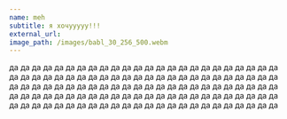 ```yaml
---
name: meh
subtitle: я хочууууу!!!
external_url: 
image_path: /images/babl_30_256_500.webm
---
```



да
да
да
да
да
да
да
да
да
да
да
да
да
да
да
да
да
да
да
да
да
да
да
да
да
да
да
да
да
да
да
да
да
да
да
да
да
да
да
да
да
да
да
да
да
да
да
да
да
да
да
да
да
да
да
да
да
да
да
да
да
да
да
да
да
да
да
да
да
да
да
да
да
да
да
да
да
да
да
да
да
да
да
да
да
да
да
да
да
да
да
да
да
да
да
да
да
да
да
да
да
да
да
да
да
да
да
да
да
да
да
да
да
да
да
да
да
да
да
да



